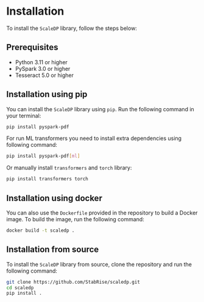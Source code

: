 Installation
============

To install the `ScaleDP` library, follow the steps below:

## Prerequisites

- Python 3.11 or higher
- PySpark 3.0 or higher
- Tesseract 5.0 or higher

## Installation using pip

You can install the `ScaleDP` library using `pip`. Run the following command in your terminal:

```sh
pip install pyspark-pdf
```

For run ML transformers you need to install extra dependencies using following command:

```sh
pip install pyspark-pdf[ml]
```

Or manually install `transformers` and `torch` library:

```sh
pip install transformers torch
```

## Installation using docker

You can also use the `Dockerfile` provided in the repository to build a Docker image. To build the image, run the following command:

```sh
docker build -t scaledp .
```

## Installation from source

To install the `ScaleDP` library from source, clone the repository and run the following command:

```sh
git clone https://github.com/StabRise/scaledp.git
cd scaledp
pip install .
```
